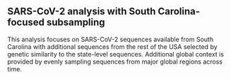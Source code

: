 ## SARS-CoV-2 analysis with South Carolina-focused subsampling
This analysis focuses on SARS-CoV-2 sequences available from South Carolina with additional sequences from the rest of the USA selected by genetic similarity to the state-level sequences. Additional global context is provided by evenly sampling sequences from major global regions across time.
